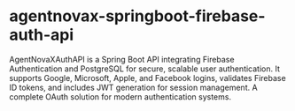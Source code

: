 # agentnovax-springboot-firebase-auth-api
AgentNovaXAuthAPI is a Spring Boot API integrating Firebase Authentication and PostgreSQL for secure, scalable user authentication. It supports Google, Microsoft, Apple, and Facebook logins, validates Firebase ID tokens, and includes JWT generation for session management. A complete OAuth solution for modern authentication systems.
